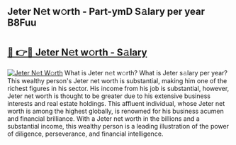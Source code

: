 ## Jeter N𝚎t w𝚘rth - Part-ymD S𝚊lary per year B8Fuu

# <h2><a href="http://gc0bhnd.nevu.top/?p=Jeter">🔗 👉🔴 Jeter N𝚎t w𝚘rth - S𝚊lary</a></h2>

[![Jeter N𝚎t W𝚘rth](https://i.imgur.com/Oavwk0R.jpeg)](http://gc0bhnd.nevu.top/?p=Jeter)
What is Jeter n𝚎t w𝚘rth? What is Jeter s𝚊lary per year?
This wealthy person's Jeter net worth is substantial, making him one of the richest figures in his sector. His income from his job is substantial, however, Jeter net worth is thought to be greater due to his extensive business interests and real estate holdings. This affluent individual, whose Jeter net worth is among the highest globally, is renowned for his business acumen and financial brilliance. With a Jeter net worth in the billions and a substantial income, this wealthy person is a leading illustration of the power of diligence, perseverance, and financial intelligence.
